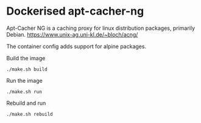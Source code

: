 # Dockerised apt-cacher-ng

Apt-Cacher NG is a caching proxy for linux distribution packages, primarily Debian. https://www.unix-ag.uni-kl.de/~bloch/acng/

The container config adds support for alpine packages.

Build the image

`./make.sh build`

Run the image

`./make.sh run`

Rebuild and run 

`./make.sh rebuild`

